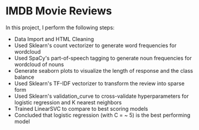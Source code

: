 # IMDB Movie Reviews

In this project, I perform the following steps:
<ul>
  <li>Data Import and HTML Cleaning</li>
  <li>Used Sklearn's count vectorizer to generate word frequencies for wordcloud</li> 
  <li>Used SpaCy's part-of-speech tagging to generate noun frequencies for wordcloud of nouns</li>
  <li>Generate seaborn plots to visualize the length of response and the class balance</li>
  <li>Used Sklearn's TF-IDF vectorizer to transform the review into sparse form</li>
  <li>Used Sklearn's validation_curve to cross-validate hyperparameters for logistic regression and K nearest neighbors</li>
  <li>Trained LinearSVC to compare to best scoring models</li>
  <li>Concluded that logistic regression (with C = ~ 5) is the best performing model</li>
</ul>  
